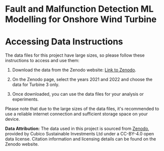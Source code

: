 # Fault and Malfunction Detection ML Modelling for Onshore Wind Turbine

# Accessing Data Instructions

The data files for this project have large sizes, so please follow these instructions to access and use them:

1. Download the data from the Zenodo website: [Link to Zenodo](https://zenodo.org/records/8252025).

2. On the Zenodo page, select the years 2021 and 2022 and choose the data for Turbine 3 only.

3. Once downloaded, you can use the data files for your analysis or experiments.

Please note that due to the large sizes of the data files, it's recommended to use a reliable internet connection and sufficient storage space on your device.

**Data Attribution:**
The data used in this project is sourced from [Zenodo](https://zenodo.org/records/8252025), provided by Cubico Sustainable Investments Ltd under a CC-BY-4.0 open data license. Citation information and licensing details can be found on the Zenodo website.
